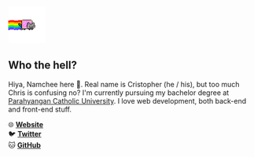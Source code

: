 <img style="display: inline" src="./nyan.gif" height="75" />

## Who the hell?

Hiya, Namchee here 👋. Real name is Cristopher (he / his), but too much Chris is confusing no? I'm currently pursuing my bachelor degree at [Parahyangan Catholic University](http://unpar.ac.id/). I love web development, both back-end and front-end stuff.

🌐 **[Website](https://namchee.netlify.app/)**<br />
🐦 **[Twitter](https://twitter.com/lakban_hitam)**<br />
🐱 **[GitHub](https://github.com/Namchee)**